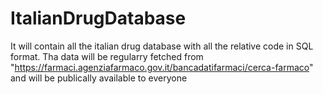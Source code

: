 # ItalianDrugDatabase
It will contain all the italian drug database with all the relative code in SQL format. Tha data will be regularry fetched from "https://farmaci.agenziafarmaco.gov.it/bancadatifarmaci/cerca-farmaco" and will be publically available to everyone
